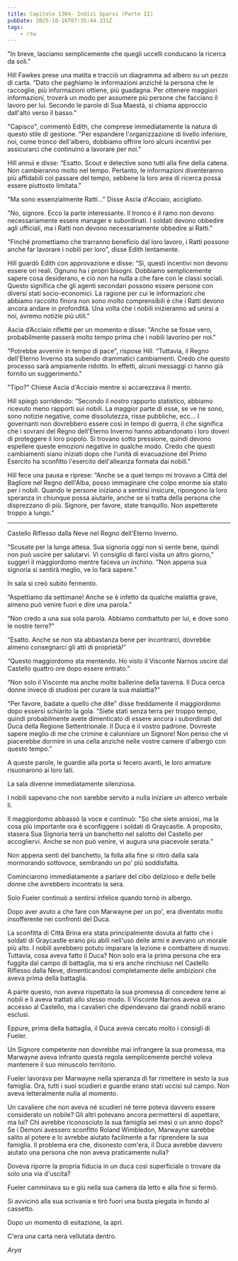 ```yaml
---
title: Capitolo 1304- Indizi Sparsi (Parte II)
pubDate: 2025-10-16T07:35:44.331Z
tags:
    - rtw
---
```



"In breve, lasciamo semplicemente che quegli uccelli conducano la ricerca da soli."


Hill Fawkes prese una matita e tracciò un diagramma ad albero su un pezzo di carta. “Dato che paghiamo le informazioni anziché la persona che le raccoglie, più informazioni ottiene, più guadagna. Per ottenere maggiori informazioni, troverà un modo per assumere più persone che facciano il lavoro per lui. Secondo le parole di Sua Maestà, si chiama approccio dall'alto verso il basso."


"Capisco", commentò Edith, che comprese immediatamente la natura di questo stile di gestione. "Per espandere l'organizzazione di livello inferiore, noi, come tronco dell'albero, dobbiamo offrire loro alcuni incentivi per assicurarci che continuino a lavorare per noi."


Hill annuì e disse: “Esatto. Scout e detective sono tutti alla fine della catena. Non cambieranno molto nel tempo. Pertanto, le informazioni diventeranno più affidabili col passare del tempo, sebbene la loro area di ricerca possa essere piuttosto limitata."


"Ma sono essenzialmente Ratti..." Disse Ascia d'Acciaio, accigliato.


"No, signore. Ecco la parte interessante. Il tronco e il ramo non devono necessariamente essere manager e subordinati. I soldati devono obbedire agli ufficiali, ma i Ratti non devono necessariamente obbedire ai Ratti."


"Finché promettiamo che trarranno beneficio dal loro lavoro, i Ratti possono anche far lavorare i nobili per loro", disse Edith lentamente.


Hill guardò Edith con approvazione e disse: “Sì, questi incentivi non devono essere ori reali. Ognuno ha i propri bisogni. Dobbiamo semplicemente sapere cosa desiderano, e ciò non ha nulla a che fare con le classi sociali. Questo significa che gli agenti secondari possono essere persone con diversi stati socio-economici. La ragione per cui le informazioni che abbiamo raccolto finora non sono molto comprensibili è che i Ratti devono ancora andare in profondità. Una volta che i nobili inizieranno ad unirsi a noi, avremo notizie più utili."


Ascia d’Acciaio rifletté per un momento e disse: "Anche se fosse vero, probabilmente passerà molto tempo prima che i nobili lavorino per noi."


"Potrebbe avvenire in tempo di pace", rispose Hill. “Tuttavia, il Regno dell'Eterno Inverno sta subendo drammatici cambiamenti. Credo che questo processo sarà ampiamente ridotto. In effetti, alcuni messaggi ci hanno già fornito un suggerimento."


"Tipo?" Chiese Ascia d'Acciaio mentre si accarezzava il mento.


Hill spiegò sorridendo: “Secondo il nostro rapporto statistico, abbiamo ricevuto meno rapporti sui nobili. La maggior parte di esse, se ve ne sono, sono notizie negative, come dissolutezza, risse pubbliche, ecc… I governanti non dovrebbero essere così in tempo di guerra, il che significa che i sovrani del Regno dell'Eterno Inverno hanno abbandonato i loro doveri di proteggere il loro popolo. Si trovano sotto pressione, quindi devono espellere queste emozioni negative in qualche modo. Credo che questi cambiamenti siano iniziati dopo che l'unità di evacuazione del Primo Esercito ha sconfitto l'esercito dell'alleanza formata dai nobili."


Hill fece una pausa e riprese: “Anche se a quel tempo mi trovavo a Città del Bagliore nel Regno dell'Alba, posso immaginare che colpo enorme sia stato per i nobili. Quando le persone iniziano a sentirsi insicure, ripongono la loro speranza in chiunque possa aiutarle, anche se si tratta della persona che disprezzano di più. Signore, per favore, state tranquillo. Non aspetterete troppo a lungo."


*******************


Castello Riflesso dalla Neve nel Regno dell'Eterno Inverno.


"Scusate per la lunga attesa. Sua signoria oggi non si sente bene, quindi non può uscire per salutarvi. Vi consiglio di farci visita un altro giorno,” suggerì il maggiordomo mentre faceva un inchino. "Non appena sua signoria si sentirà meglio, ve lo farà sapere."


In sala si creò subito fermento.


“Aspettiamo da settimane! Anche se è infetto da qualche malattia grave, almeno può venire fuori e dire una parola."


“Non credo a una sua sola parola. Abbiamo combattuto per lui, e dove sono le nostre terre?"


“Esatto. Anche se non sta abbastanza bene per incontrarci, dovrebbe almeno consegnarci gli atti di proprietà!”


“Questo maggiordomo sta mentendo. Ho visto il Visconte Narnos uscire dal Castello quattro ore dopo essere entrato.”


“Non solo il Visconte ma anche molte ballerine della taverna. Il Duca cerca donne invece di studiosi per curare la sua malattia?"


"Per favore, badate a quello che dite" disse freddamente il maggiordomo dopo essersi schiarito la gola. “Siete stati senza terra per troppo tempo, quindi probabilmente avete dimenticato di essere ancora i subordinati del Duca della Regione Settentrionale. Il Duca è il vostro padrone. Dovreste sapere meglio di me che crimine è calunniare un Signore! Non penso che vi piacerebbe dormire in una cella anziché nelle vostre camere d'albergo con questo tempo.”


A queste parole, le guardie alla porta si fecero avanti, le loro armature risuonarono ai loro lati.


La sala divenne immediatamente silenziosa.


I nobili sapevano che non sarebbe servito a nulla iniziare un alterco verbale lì.


Il maggiordomo abbassò la voce e continuò: "So che siete ansiosi, ma la cosa più importante ora è sconfiggere i soldati di Graycastle. A proposito, stasera Sua Signoria terrà un banchetto nel salotto del Castello per accogliervi. Anche se non può venire, vi augura una piacevole serata.”


Non appena sentì del banchetto, la folla alla fine si ritirò dalla sala mormorando sottovoce, sembrando un po' più soddisfatta.


Cominciarono immediatamente a parlare del cibo delizioso e delle belle donne che avrebbero incontrato la sera.


Solo Fueler continuò a sentirsi infelice quando tornò in albergo.


Dopo aver avuto a che fare con Marwayne per un po', era diventato molto insofferente nei confronti del Duca.


La sconfitta di Città Brina era stata principalmente dovuta al fatto che i soldati di Graycastle erano più abili nell'uso delle armi e avevano un morale più alto. I nobili avrebbero potuto imparare la lezione e combattere di nuovo. Tuttavia, cosa aveva fatto il Duca? Non solo era la prima persona che era fuggita dal campo di battaglia, ma si era anche rinchiuso nel Castello Riflesso dalla Neve, dimenticandosi completamente delle ambizioni che aveva prima della battaglia.


A parte questo, non aveva rispettato la sua promessa di concedere terre ai nobili e li aveva trattati allo stesso modo. Il Visconte Narnos aveva ora accesso al Castello, ma i cavalieri che dipendevano dai grandi nobili erano esclusi.


Eppure, prima della battaglia, il Duca aveva cercato molto i consigli di Fueler.


Un Signore competente non dovrebbe mai infrangere la sua promessa, ma Marwayne aveva infranto questa regola semplicemente perché voleva mantenere il suo minuscolo territorio.


Fueler lavorava per Marwayne nella speranza di far rimettere in sesto la sua famiglia. Ora, tutti i suoi scudieri e guardie erano stati uccisi sul campo. Non aveva letteralmente nulla al momento.


Un cavaliere che non aveva né scudieri né terre poteva davvero essere considerato un nobile? Gli altri potevano ancora permettersi di aspettare, ma lui? Chi avrebbe riconosciuto la sua famiglia sei mesi o un anno dopo? Se i Demoni avessero sconfitto Roland Wimbledon, Marwayne sarebbe salito al potere e lo avrebbe aiutato facilmente a far riprendere la sua famiglia. Il problema era che, disonesto com'era, il Duca avrebbe davvero aiutato una persona che non aveva praticamente nulla?


Doveva riporre la propria fiducia in un duca così superficiale o trovare da solo una via d'uscita?


Fueler camminava su e giù nella sua camera da letto e alla fine si fermò.


Si avvicinò alla sua scrivania e tirò fuori una busta piegata in fondo al cassetto.


Dopo un momento di esitazione, la aprì.


C'era una carta nera vellutata dentro.


<em>Arya</em>




                                


                                



